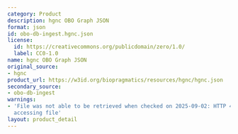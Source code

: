 ```yaml
---
category: Product
description: hgnc OBO Graph JSON
format: json
id: obo-db-ingest.hgnc.json
license:
  id: https://creativecommons.org/publicdomain/zero/1.0/
  label: CC0-1.0
name: hgnc OBO Graph JSON
original_source:
- hgnc
product_url: https://w3id.org/biopragmatics/resources/hgnc/hgnc.json
secondary_source:
- obo-db-ingest
warnings:
- 'File was not able to be retrieved when checked on 2025-09-02: HTTP 404 error when
  accessing file'
layout: product_detail
---
```

